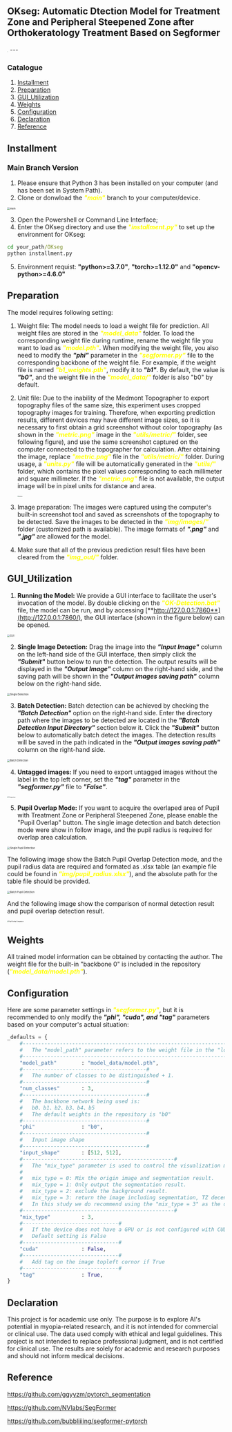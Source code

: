 ## OKseg: Automatic Dtection Model for Treatment Zone and Peripheral Steepened Zone after Orthokeratology Treatment Based on Segformer
  <img src=".\figures\okseg_logo.png" alt="logo" style="zoom:5%;" />
---

### Catalogue
1. [Installment](#Installment)
2. [Preparation](#Preparation)
3. [GUI_Utilization](#GUI_Utilization)
4. [Weights](#Weights)
5. [Configuration](#Configuration)
6. [Declaration](#Declaration)
7. [Reference](#Reference)

## Installment 
### Main Branch Version
1. Please ensure that Python 3 has been installed on your computer (and has been set in System Path).
2. Clone or donwload the <font color=#FFFF00>***"main"***</font> branch to your computer/device.

  <img src=".\figures\main_shift.png" alt="main" style="zoom:40%;" />

3. Open the Powershell or Command Line Interface;
4. Enter the OKseg directory and use the <font color=#FFFF00>***"installment.py"***</font> to set up the environment for OKseg:
```cmd
cd your_path/OKseg
python installment.py
```
5. Environment requist: **"python>=3.7.0"**, **"torch>=1.12.0"** and **"opencv-python>=4.6.0"**

## Preparation
The model requires following setting:
1. Weight file: The model needs to load a weight file for prediction. All weight files are stored in the <font color=#FFFF00>***"model_data"***</font> folder. To load the corresponding weight file during runtime, rename the weight file you want to load as <font color=#FFFF00>***"model.pth"***</font>. When modifying the weight file, you also need to modify the ***"phi"*** parameter in the <font color=#FFFF00>***"segformer.py"***</font> file to the corresponding backbone of the weight file. For example, if the weight file is named <font color=#FFFF00>***"b1_weights.pth"***</font>, modify it to ***"b1"***. By default, the value is ***"b0"***, and the weight file in the <font color=#FFFF00>***"model_data/"***</font> folder is also "b0" by default.

2. Unit file: Due to the inability of the Medmont Topographer to export topography files of the same size, this experiment uses cropped topography images for training. Therefore, when exporting prediction results, different devices may have different image sizes, so it is necessary to first obtain a grid screenshot without color topography (as shown in the <font color=#FFFF00>***"metric.png"***</font> image in the <font color=#FFFF00>***"utils/metric/"***</font> folder, see following figure), and use the same screenshot captured on the computer connected to the topographer for calculation. After obtaining the image, replace <font color=#FFFF00>***"metric.png"***</font> file in the <font color=#FFFF00>***"utils/metric/"***</font> folder. During usage, a <font color=#FFFF00>***"units.py"***</font> file will be automatically generated in the <font color=#FFFF00>***"utils/"***</font> folder, which contains the pixel values corresponding to each millimeter and square millimeter. If the <font color=#FFFF00>***"metric.png"***</font> file is not available, the output image will be in pixel units for distance and area.

   <img src=".\utils\metric\metric.png" alt="metric" style="zoom:20%;" />

3. Image preparation: The images were captured using the computer's built-in screenshot tool and saved as screenshots of the topography to be detected. Save the images to be detected in the <font color=#FFFF00>***"img/images/"***</font> folder (customized path is available). The image formats of ***".png"*** and ***".jpg"*** are allowed for the model.

4. Make sure that all of the previous prediction result files have been cleared from the <font color=#FFFF00>***"img_out/"***</font> folder.

## GUI_Utilization
1. **Running the Model:** We provide a GUI interface to facilitate the user's invocation of the model. By double clicking on the <font color=#FFFF00>***"OK-Detection.bat"***</font> file, the model can be run, and by accessing [**http://127.0.0.1:7860**](http://127.0.0.1:7860/), the GUI interface (shown in the figure below) can be opened.
  
  <img src=".\figures\GUI.png" alt="GUI" style="zoom:40%;" />

2.  **Single Image Detection:** Drag the image into the ***"Input Image"*** column on the left-hand side of the GUI interface, then simply click the ***"Submit"*** button below to run the detection. The output results will be displayed in the ***"Output Image"*** column on the right-hand side, and the saving path will be shown in the ***"Output images saving path"*** column below on the right-hand side.

  <img src=".\figures\single_detection.png" alt="Single Detection" style="zoom:40%;" />

3. **Batch Detection:** Batch detection can be achieved by checking the ***"Batch Detection"*** option on the right-hand side. Enter the directory path where the images to be detected are located in the ***"Batch Detection Input Directory"*** section below it. Click the ***"Submit"*** button below to automatically batch detect the images. The detection results will be saved in the path indicated in the ***"Output images saving path"*** column on the right-hand side.

  <img src=".\figures\batch_detection.png" alt="Batch Detection" style="zoom:40%;" />

4. **Untagged images:** If you need to export untagged images without the label in the top left corner, set the ***"tag"*** parameter in the ***"segformer.py"*** file to ***"False"***.

  <img src=".\figures\comparison.png" alt="Comparison" style="zoom:20%;" />

5. **Pupil Overlap Mode:** If you want to acquire the overlaped area of Pupil with Treatment Zone or Peripheral Steepened Zone, please enable the "Pupil Overlap" button. The single image detection and batch detection mode were show in follow image, and the pupil radius is required for overlap area calculation.

  <img src=".\figures\single_pupil_detection.png" alt="Single Pupil Detection" style="zoom:40%;" />

  The following image show the Batch Pupil Overlap Detection mode, and the pupil radius data are required and formated as .xlsx table (an example file could be found in <font color=#FFFF00>***"img/pupil_radius.xlsx"***</font>), and the absolute path for the table file should be provided.

  <img src=".\figures\batch_pupil_detection.png" alt="Batch Pupil Detection" style="zoom:40%;" />

And the following image show the comparison of normal detection result and pupil overlap detection result.

  <img src=".\figures\pupil_overlap_comparison.png" alt="Pupil Overlap Comparison" style="zoom:20%;" />

## Weights
All trained model information can be obtained by contacting the author. The weight file for the built-in "backbone 0" is included in the repository (<font color=#FFFF00>***"model_data/model.pth"***</font>).

## Configuration
Here are some parameter settings in <font color=#FFFF00>***"segformer.py"***</font>, but it is recommended to only modify the ***"phi", "cuda", and "tag"*** parameters based on your computer's actual situation:
```python
_defaults = {
    #-------------------------------------------------------------------#
    #   The "model_path" parameter refers to the weight file in the "logs" folder.
    #-------------------------------------------------------------------#
    "model_path"        : "model_data/model.pth",
    #----------------------------------------#
    #   The number of classes to be distinguished + 1.
    #----------------------------------------#
    "num_classes"       : 3,
    #----------------------------------------#
    #   The backbone network being used is:
    #   b0、b1、b2、b3、b4、b5
    #   The default weights in the repository is "b0"
    #----------------------------------------#
    "phi"               : "b0",
    #----------------------------------------#
    #   Input image shape
    #----------------------------------------#
    "input_shape"       : [512, 512],
    #-------------------------------------------------#
    #   The "mix_type" parameter is used to control the visualization method of the detection results.
    #
    #   mix_type = 0: Mix the origin image and segmentation result.
    #   mix_type = 1: Only output the segmentation result.
    #   mix_type = 2: exclude the background result.
    #   mix_type = 3: return the image including segmentation, TZ decentration result
    #   In this study we do recommend using the "mix_type = 3" as the default setting in segmentation.
    #-------------------------------------------------#
    "mix_type"          : 3,
    #-------------------------------#
    #   If the device does not have a GPU or is not configured with CUDA, please set it to False here.
    #   Default setting is False
    #-------------------------------#
    "cuda"              : False,
    #-------------------------------#
    #   Add tag on the image topleft cornor if True
    #-------------------------------#
    "tag"               : True,
}
```

## Declaration
This project is for academic use only. The purpose is to explore AI's potential in myopia-related research, and it is not intended for commercial or clinical use. The data used comply with ethical and legal guidelines. This project is not intended to replace professional judgment, and is not certified for clinical use. The results are solely for academic and research purposes and should not inform medical decisions.

## Reference
https://github.com/ggyyzm/pytorch_segmentation  

https://github.com/NVlabs/SegFormer  

https://github.com/bubbliiiing/segformer-pytorch